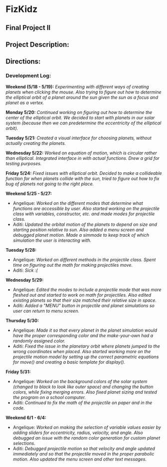 # FizKidz
## Final Project II


## Project Description:

## Directions:

### Development Log:

**Weekend (5/18 - 5/19):**
*Experimenting with different ways of creating planets when clicking the mouse. Also trying to figure out how to determine the elliptical orbit of a planet around the sun given the sun as a focus and planet as a vertex.*

**Monday 5/20:**
*Continued working on figuring out how to determine the center of the elliptical orbit. We decided to start with planets in our solar system (because then we can predetermine the eccentricity of the elliptical orbit).*

**Tuesday 5/21:**
*Created a visual interface for choosing planets, without actually creating the planets.*

**Wednesday 5/22:**
*Worked on equation of motion, which is circular rather than elliptical. Integrated interface in with actual functions. Drew a grid for testing purposes.*

**Friday 5/24:**
*Fixed issues with elliptical orbit. Decided to make a collideable function for when planets collide with the sun, tried to figure out how to fix bug of planets not going to the right place.*

**Weekend 5/25 - 5/27:**
* Angelique: *Worked on the different modes that determine what functions are accessible by user. Also started working on the projectile class with variables, constructor, etc. and made modes for projectile class.*
* Aditi: *Updated the orbital motion of the planets to depend on size and starting position relative to sun. Also added a menu screen and debugged planet motion. Made a simmode to keep track of which simulation the user is interacting with.*

**Tuesday 5/28:**
* Angelique: *Worked on different methods in the projectile class. Spent time on figuring out the math for making projectiles move.*
* Aditi: *Sick :(*

**Wednesday 5/29:**
* Angelique: *Edited the modes to include a projectile mode that was more fleshed out and started to work on math for projectiles. Also edited existing planets so that their size matched their relative size in space.*
* Aditi: *Added a "MENU" button in projectile and planet simulations so user can return to menu screen.*

**Thursday 5/30:**
* Angelique: *Made it so that every planet in the planet simulation would have the proper corresponding color and the make-your-own had a randomly assigned color.*
* Aditi: *Fixed the issue in the planetary orbit where planets jumped to the wrong coordinates when placed. Also started working more on the projectile motion model by setting up the correct parametric equations for move() and creating a basic template for display().*

**Friday 5/31:**
* Angelique: *Worked on the background colors of the solar system (changed to black to look like outer space) and changing the button colors, while fixing merging errors. Also fixed planet sizing and tested the program on a school computer.*
* Aditi: *Continued to fix the math of the projectile on paper and in the code.* 

**Weekend 6/1 - 6/4:**
* Angelique: *Worked on making the selection of variable values easier by adding sliders for eccentricity, radius, velocity, and angle. Also debugged an issue with the random color generation for custom planet selections.*
* Aditi: *Debugged projectile motion so that velocity and angle updated immediately and so that the projectile moved in the proper parabolic motion. Also updated the menu screen and other text messages.*
